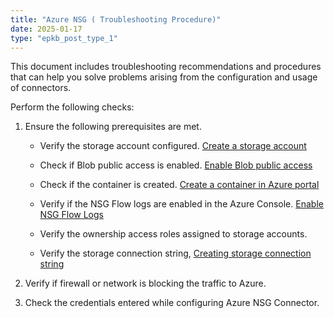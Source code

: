 ```yaml
---
title: "Azure NSG ( Troubleshooting Procedure)"
date: 2025-01-17
type: "epkb_post_type_1"
---
```


This document includes troubleshooting recommendations and procedures that can help you solve problems arising from the configuration and usage of connectors.

Perform the following checks:

1. Ensure the following prerequisites are met.
    - Verify the storage account configured. [Create a storage account](https://docs.microsoft.com/en-us/azure/storage/common/storage-account-create?tabs=azure-portal)
    
    - Check if Blob public access is enabled. [Enable Blob public access](https://docs.microsoft.com/en-us/azure/storage/blobs/anonymous-read-access-configure?tabs=portal)
    
    - Check if the container is created. [Create a container in Azure portal](https://docs.microsoft.com/en-us/azure/storage/blobs/storage-quickstart-blobs-portal)
    
    - Verify if the NSG Flow logs are enabled in the Azure Console. [Enable NSG Flow Logs](https://docs.microsoft.com/en-us/azure/network-watcher/network-watcher-nsg-flow-logging-portal#enable-nsg-flow-log)
    
    - Verify the ownership access roles assigned to storage accounts.
    
    - Verify the storage connection string, [Creating storage connection string](https://docs.microsoft.com/en-us/azure/storage/common/storage-account-keys-manage?tabs=azure-portal)

3. Verify if firewall or network is blocking the traffic to Azure.

5. Check the credentials entered while configuring Azure NSG Connector.
